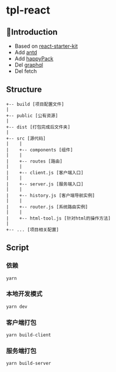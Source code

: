 # tpl-react 

## Introduction

* Based on [react-starter-kit](https://github.com/kriasoft/react-starter-kit)
* Add [antd](https://ant.design/index-cn)
* Add [happyPack](https://github.com/amireh/happypack)
* Del [graphql](https://graphql.org)
* Del fetch

## Structure

```
+-- build [项目配置文件]
|
+-- public [公有资源]
|
+-- dist [打包完成后文件夹]
|
+-- src [源代码]
|    |
|    +-- components [组件]
|    |
|    +-- routes [路由]
|    |
|    +-- client.js [客户端入口]
|    |
|    +-- server.js [服务端入口]
|    |
|    +-- history.js [客户端导航实例]
|    |
|    +-- router.js [系统路由实例]
|    |
|    +-- html-tool.js [针对html的操作方法]
|
+-- ... [项目相关配置]
```

## Script
### 依赖
```
yarn
```

### 本地开发模式
```
yarn dev
```
### 客户端打包
```
yarn build-client
```
### 服务端打包
```
yarn build-server
```